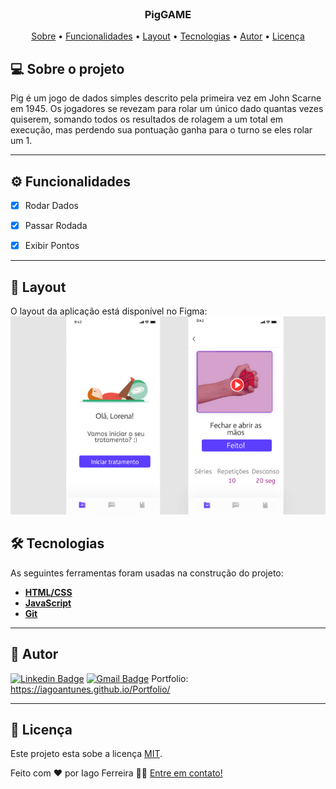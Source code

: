 <br />
<p align="center">

  <h3 align="center">PigGAME</h3>

</p>

<p align="center">
 <a href="#-sobre-o-projeto">Sobre</a> •
 <a href="#-funcionalidades">Funcionalidades</a> •
 <a href="#-layout">Layout</a> • 
 <a href="#-tecnologias">Tecnologias</a> • 
 <a href="#-autor">Autor</a> • 
 <a href="#user-content--licença">Licença</a>
</p>


## 💻 Sobre o projeto

 Pig é um jogo de dados simples descrito pela primeira vez em John Scarne em 1945. Os jogadores se revezam para rolar um único dado quantas
 vezes quiserem, somando todos os resultados de rolagem a um total em execução, mas perdendo sua pontuação ganha para o turno se eles rolar um 1.



---

## ⚙️ Funcionalidades

- [x] Rodar Dados
- [x] Passar Rodada
- [x] Exibir Pontos


---

## 🎨 Layout
O layout da aplicação está disponível no Figma:
    <img src="https://github.com/IagoAntunes/Fisiotherapp/blob/master/Fisiotherapp/Fisiotherapp.Android/Resources/drawable/Fisio.png" alt="Logo">
  </a>


## 🛠 Tecnologias

As seguintes ferramentas foram usadas na construção do projeto:

-   **[HTML/CSS](https://www.alura.com.br/artigos/html-css-e-js-definicoes)**
-   **[JavaScript](https://developer.mozilla.org/pt-BR/docs/Web/JavaScript)**
-   **[Git](https://git-scm.com/)**

---
## 🦸 Autor

[![Linkedin Badge](https://img.shields.io/badge/-IagoFerreira-blue?style=flat-square&logo=Linkedin&logoColor=white&link=https://www.linkedin.com/in/iagoaferreira/)](https://www.linkedin.com/in/iagoaferreira/) [![Gmail Badge](https://img.shields.io/badge/-iagoantunes.f@gmail.com-c14438?style=flat-square&logo=Gmail&logoColor=white&link=mailto:iagoantunes.f@gmail.com)](mailto:iagoantunes.f@gmail.com)
Portfolio: https://iagoantunes.github.io/Portfolio/

---

## 📝 Licença

Este projeto esta sobe a licença [MIT](./LICENSE).

Feito com ❤️ por Iago Ferreira 👋🏽 [Entre em contato!](https://www.linkedin.com/in/iagoaferreira/)

